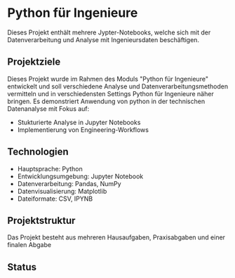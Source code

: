 # Python für Ingenieure 
Dieses Projekt enthält mehrere Jypter-Notebooks, welche sich mit der Datenverarbeitung und Analyse mit Ingenieursdaten beschäftigen. 

## Projektziele 
Dieses Projekt wurde im Rahmen des Moduls "Python für Ingenieure" entwickelt und soll verschiedene Analyse und Datenverarbeitungsmethoden vermitteln und in verschiedensten Settings Python für Ingenieure näher bringen.
Es demonstriert Anwendung von python in der technischen Datenanalyse mit Fokus auf: 
- Stukturierte Analyse in Jupyter Notebooks
- Implementierung von Engineering-Workflows

## Technologien 
* Hauptsprache: Python
* Entwicklungsumgebung: Jupyter Notebook
* Datenverarbeitung: Pandas, NumPy
* Datenvisualisierung: Matplotlib
* Dateiformate: CSV, IPYNB

## Projektstruktur
Das Projekt besteht aus mehreren Hausaufgaben, Praxisabgaben und einer finalen Abgabe 

## Status 
